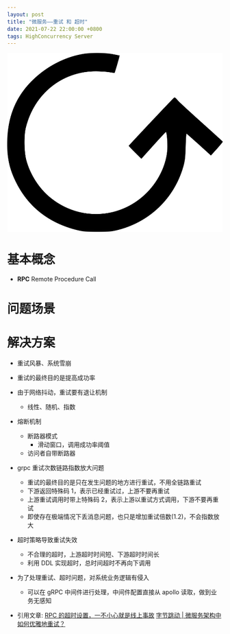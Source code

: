 ```yaml
---
layout: post
title: "微服务——重试 和 超时"
date: 2021-07-22 22:00:00 +0800
tags: HighConcurrency Server
---
```


![Retry](/assets/images/2021-07-22-Server_Retry_1.jpeg)

# 基本概念

- **RPC**
  Remote Procedure Call

# 问题场景

# 解决方案

- 重试风暴、系统雪崩

- 重试的最终目的是提高成功率

- 由于网络抖动，重试要有退让机制

  - 线性、随机、指数

- 熔断机制

  - 断路器模式
    - 滑动窗口，调用成功率阈值
  - 访问者自带断路器

- grpc 重试次数链路指数放大问题

  - 重试的最终目的是只在发生问题的地方进行重试，不用全链路重试
  - 下游返回特殊码 1，表示已经重试过，上游不要再重试
  - 上游重试调用时带上特殊码 2，表示上游以重试方式调用，下游不要再重试
  - 即使存在极端情况下丢消息问题，也只是增加重试倍数(1.2)，不会指数放大

- 超时策略导致重试失效

  - 不合理的超时，上游超时时间短、下游超时时间长
  - 利用 DDL 实现超时，总时间超时不再向下调用

- 为了处理重试、超时问题，对系统业务逻辑有侵入

  - 可以在 gRPC 中间件进行处理，中间件配置直接从 apollo 读取，做到业务无感知

- 引用文章:
  [RPC 的超时设置，一不小心就是线上事故](https://www.cnblogs.com/luojunwu/p/13128583.html)
  [字节跳动 | 微服务架构中如何优雅地重试？](https://blog.csdn.net/zhenghhgz/article/details/112227554?share_token=67f93970-4b43-4e5a-8e34-5e812edf11b8)
